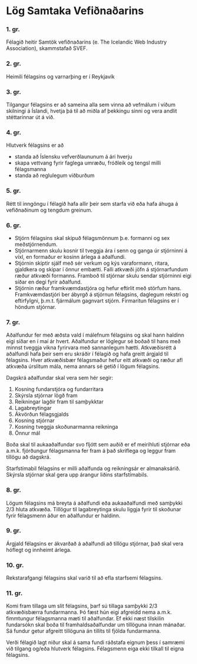 # Lög Samtaka Vefiðnaðarins

### 1. gr.
Félagið heitir Samtök vefiðnaðarins (e. The Icelandic Web Industry Association), skammstafað SVEF.

### 2. gr.
Heimili félagsins og varnarþing er í Reykjavík

### 3. gr.
Tilgangur félagsins er að sameina alla sem vinna að vefmálum í víðum skilningi á Íslandi, hvetja þá til að miðla af þekkingu sinni og vera andlit stéttarinnar út á við.

### 4. gr.
Hlutverk félagsins er að
- standa að Íslensku vefverðlaununum á ári hverju
- skapa vettvang fyrir faglega umræðu, fróðleik og tengsl milli félagsmanna
- standa að reglulegum viðburðum

### 5. gr.
Rétt til inngöngu í félagið hafa allir þeir sem starfa við eða hafa áhuga á vefiðnaðinum og tengdum greinum.

### 6. gr.
- Stjórn félagsins skal skipuð félagsmönnum þ.e. formanni og sex meðstjórnendum.
- Stjórnarmenn skulu kosnir til tveggja ára í senn og ganga úr stjórninni á víxl, en formaður er kosinn árlega á aðalfundi.
- Stjórnin skiptir sjálf með sér verkum og kýs varaformann, ritara, gjaldkera og skipar í önnur embætti. Falli atkvæði jöfn á stjórnarfundum ræður atkvæði formanns. Framboð til stjórnar skulu sendar stjórninni eigi síðar en degi fyrir aðalfund.
- Stjórnin ræður framkvæmdastjóra og hefur eftirlit með störfum hans. Framkvæmdastjóri ber ábyrgð á stjórnun félagsins, daglegum rekstri og eftirfylgni, þ.m.t. fjármálum gagnvart stjórn. Firmaritun félagsins er í höndum stjórnar.

### 7. gr.
Aðalfundur fer með æðsta vald í málefnum félagsins og skal hann haldinn eigi síðar en í maí ár hvert. Aðalfundur er löglegur sé boðað til hans með minnst tveggja vikna fyrirvara með sannanlegum hætti. Atkvæðisrétt á aðalfundi hafa þeir sem eru skráðir í félagið og hafa greitt árgjald til félagsins. Hver atkvæðisbær félagsmaður hefur eitt atkvæði og ræður afl atkvæða úrslitum mála, nema annars sé getið í lögum félagsins.

Dagskrá aðalfundar skal vera sem hér segir:

1.  Kosning fundarstjóra og fundarritara
2.  Skýrsla stjórnar lögð fram
3.  Reikningar lagðir fram til samþykktar
4.  Lagabreytingar
5.  Ákvörðun félagsgjalds
6.  Kosning stjórnar
7.  Kosning tveggja skoðunarmanna reikninga
8.  Önnur mál

Boða skal til aukaaðalfundar svo fljótt sem auðið er ef meirihluti stjórnar eða a.m.k. fjórðungur félagsmanna fer fram á það skriflega og leggur fram tillögu að dagskrá.

Starfstímabil félagsins er milli aðalfunda og reikningsár er almanaksárið. Skýrsla stjórnar skal gera upp árangur liðins starfstímabils.

### 8. gr.
Lögum félagsins má breyta á aðalfundi eða aukaaðalfundi með samþykki 2/3 hluta atkvæða. Tillögur til lagabreytinga skulu liggja fyrir til skoðunar fyrir félagsmenn áður en aðalfundur er haldinn.

### 9. gr.
Árgjald félagsins er ákvarðað á aðalfundi að tillögu stjórnar, það skal vera hóflegt og innheimt árlega.

### 10. gr.
Rekstarafgangi félagsins skal varið til að efla starfsemi félagsins.

### 11. gr.
Komi fram tillaga um slit félagsins, þarf sú tillaga samþykki 2/3 atkvæðisbærra fundarmanna. Þó fæst hún eigi afgreidd nema a.m.k. fimmtungur félagsmanna mæti til aðalfundar. Ef ekki næst tilskilin fundarsókn skal boða til framhaldsaðalfundar um tillöguna innan mánaðar. Sá fundur getur afgreitt tillöguna án tillits til fjölda fundarmanna.

Verði félagið lagt niður skal á sama fundi ráðstafa eignum þess í samræmi við tilgang og/eða hlutverk félagsins. Félagsmenn eiga ekki tilkall til eigna félagsins.